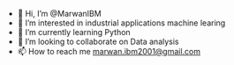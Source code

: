 - 👋 Hi, I’m @MarwanIBM
- 👀 I’m interested in industrial applications machine learing
- 🌱 I’m currently learning Python
- 💞️ I’m looking to collaborate on Data analysis 
- 📫 How to reach me marwan.ibm2001@gmail.com

<!---
MarwanIBM/MarwanIBM is a ✨ special ✨ repository because its `README.md` (this file) appears on your GitHub profile.
You can click the Preview link to take a look at your changes.
--->
